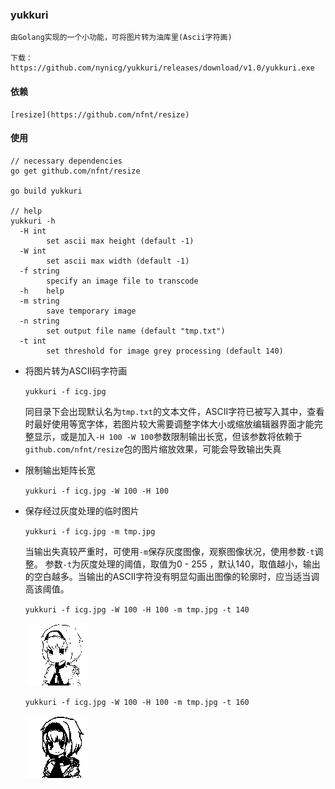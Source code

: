 ### yukkuri

	由Golang实现的一个小功能，可将图片转为油库里(Ascii字符画)
	
	下载：https://github.com/nynicg/yukkuri/releases/download/v1.0/yukkuri.exe

#### 依赖 

 	[resize](https://github.com/nfnt/resize)


#### 使用


```
// necessary dependencies
go get github.com/nfnt/resize

go build yukkuri

// help
yukkuri -h
  -H int
        set ascii max height (default -1)
  -W int
        set ascii max width (default -1)
  -f string
        specify an image file to transcode
  -h    help
  -m string
        save temporary image
  -n string
        set output file name (default "tmp.txt")
  -t int
        set threshold for image grey processing (default 140)
```

- 将图片转为ASCII码字符画

	`yukkuri -f icg.jpg`
	
	同目录下会出现默认名为`tmp.txt`的文本文件，ASCII字符已被写入其中，查看时最好使用等宽字体，若图片较大需要调整字体大小或缩放编辑器界面才能完整显示，或是加入`-H 100 -W 100`参数限制输出长宽，但该参数将依赖于`github.com/nfnt/resize`包的图片缩放效果，可能会导致输出失真
	
- 限制输出矩阵长宽

	`yukkuri -f icg.jpg -W 100 -H 100`
	
- 保存经过灰度处理的临时图片

  `yukkuri -f icg.jpg -m tmp.jpg`

  当输出失真较严重时，可使用`-m`保存灰度图像，观察图像状况，使用参数`-t`调整。
  参数`-t`为灰度处理的阈值，取值为0  -  255 ，默认140，取值越小，输出的空白越多。当输出的ASCII字符没有明显勾画出图像的轮廓时，应当适当调高该阈值。

  `yukkuri -f icg.jpg -W 100 -H 100 -m tmp.jpg -t 140`

  ![ -t 140](tmp-140.jpg)


  `yukkuri -f icg.jpg -W 100 -H 100 -m tmp.jpg -t 160`

  ![ -t 160](tmp-160.jpg)
